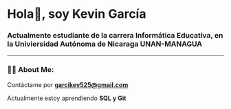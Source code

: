 <div id="header" aling ="center">
  <h1 aling="center"> Hola👋, soy Kevin García  </h1> 
  <h3 aling="center">Actualmente estudiante de la carrera Informática Educativa, en la Univiersidad Autónoma de Nicaraga UNAN-MANAGUA
  </h3>
  </div>
  
 ---
 
 ###  👩‍💻 About Me:
 
 Contáctame por **garcikev525@gmail.com**

 Actualmente estoy aprendiendo **SQL y Git** 
